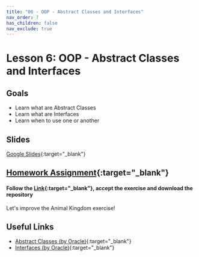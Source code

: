 ```yaml
---
title: "06 - OOP - Abstract Classes and Interfaces"
nav_order: 7
has_children: false
nav_exclude: true
---
```


# Lesson 6: OOP - Abstract Classes and Interfaces

## Goals

- Learn what are Abstract Classes
- Learn what are Interfaces
- Learn when to use one or another

## Slides

[Google Slides](https://docs.google.com/presentation/d/1wWBYhCs0qNxYKMee1euA0QDcMeYpfjrfXnPZ4nJdwac/embed ){:target="_blank"}

## [Homework Assignment](https://TODO ){:target="_blank"}

#### Follow the [Link](https://TODO ){:target="_blank"}, accept the exercise and download the repository

Let's improve the Animal Kingdom exercise!

## Useful Links

- [Abstract Classes (by Oracle)](https://docs.oracle.com/javase/tutorial/java/IandI/abstract.html ){:target="_blank"}
- [Interfaces (by Oracle)](https://docs.oracle.com/javase/tutorial/java/IandI/createinterface.html ){:target="_blank"}

